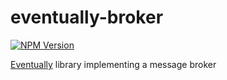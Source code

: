 # eventually-broker

[![NPM Version](https://img.shields.io/npm/v/@rotorsoft/eventually-broker.svg)](https://www.npmjs.com/package/@rotorsoft/eventually-broker)

[Eventually](../../README.md) library implementing a message broker
